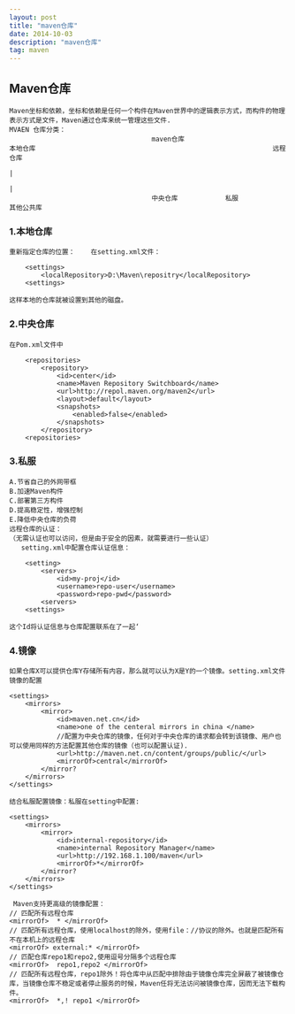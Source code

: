 ```yaml
---
layout: post
title: "maven仓库"
date: 2014-10-03
description: "maven仓库"
tag: maven 
---   
```



## Maven仓库
    Maven坐标和依赖，坐标和依赖是任何一个构件在Maven世界中的逻辑表示方式，而构件的物理表示方式是文件，Maven通过仓库来统一管理这些文件.
    MVAEN 仓库分类：
                                        maven仓库
    本地仓库                                                            远程仓库
                                                                                    |
                                                                                    |
                                        中央仓库            私服                                    其他公共库

### 1.本地仓库
    重新指定仓库的位置：    在setting.xml文件：
```
    <settings>
        <localRepository>D:\Maven\repositry</localRepository>
    <settings>
```
    这样本地的仓库就被设置到其他的磁盘。
### 2.中央仓库
    在Pom.xml文件中
```
    <repositories>
        <repository>
            <id>center</id>
            <name>Maven Repository Switchboard</name>
            <url>http://repol.maven.org/maven2</url>
            <layout>default</layout>
            <snapshots>
                <enabled>false</enabled>
            </snapshots>
        </repository>
    <repositories>
```
### 3.私服
    
    A.节省自己的外网带框
    B.加速Maven构件
    C.部署第三方构件
    D.提高稳定性，增强控制
    E.降低中央仓库的负荷
    远程仓库的认证：
    （无需认证也可以访问，但是由于安全的因素，就需要进行一些认证）
       setting.xml中配置仓库认证信息：
```
    <setting>
        <servers>
            <id>my-proj</id>
            <username>repo-user</username>
            <password>repo-pwd</password>
        <servers>
    <settings>
```
    这个Id将认证信息与仓库配置联系在了一起‘

### 4.镜像
    如果仓库X可以提供仓库Y存储所有内容，那么就可以认为X是Y的一个镜像。setting.xml文件镜像的配置

    <settings>
        <mirrors>
            <mirror>
                <id>maven.net.cn</id>
                <name>one of the centeral mirrors in china </name>
                //配置为中央仓库的镜像，任何对于中央仓库的请求都会转到该镜像、用户也可以使用同样的方法配置其他仓库的镜像（也可以配置认证).
                <url>http://maven.net.cn/content/groups/public/</url>
                <mirrorOf>central</mirrorOf>
            </mirror?
        </mirrors>
    </settings>

    结合私服配置镜像：私服在setting中配置:

    <settings>
        <mirrors>
            <mirror>
                <id>internal-repository</id>
                <name>internal Repository Manager</name>
                <url>http://192.168.1.100/maven</url>
                <mirrorOf>*</mirrorOf>
            </mirror?
        </mirrors>
    </settings>

     Maven支持更高级的镜像配置：
    // 匹配所有远程仓库
    <mirrorOf>  * </mirrorOf>
    // 匹配所有远程仓库，使用localhost的除外，使用file：//协议的除外。也就是匹配所有不在本机上的远程仓库
    <mirrorOf> external:* </mirrorOf>
    // 匹配仓库repo1和repo2,使用逗号分隔多个远程仓库
    <mirrorOf>  repo1,repo2 </mirrorOf>
    // 匹配所有远程仓库，repo1除外！将仓库中从匹配中排除由于镜像仓库完全屏蔽了被镜像仓库，当镜像仓库不稳定或者停止服务的时候，Maven任将无法访问被镜像仓库，因而无法下载构件。
    <mirrorOf>  *,! repo1 </mirrorOf>
